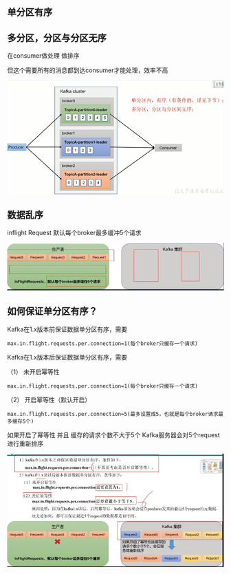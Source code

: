 单分区有序
---

多分区，分区与分区无序
---

在consumer做处理 做排序

但这个需要所有的消息都到达consumer才能处理，效率不高

![img_37.png](img_37.png)



数据乱序
---

inflight Request 默认每个broker最多缓冲5个请求

![img_38.png](img_38.png)

如何保证单分区有序？
---

Kafka在1.x版本前保证数据单分区有序，需要

    max.in.flight.requests.per.connection=1(每个broker只缓存一个请求)

Kafka在1.x版本后保证数据单分区有序，需要

（1） 未开启幂等性

    max.in.flight.requests.per.connection=1(每个broker只缓存一个请求)

（2） 开启幂等性（默认开启）

    max.in.flight.requests.per.connection=5(最多设置成5，也就是每个broker请求最多缓存5个)



如果开启了幂等性 并且 缓存的请求个数不大于5个 Kafka服务器会对5个request进行重新排序


![img_39.png](img_39.png)